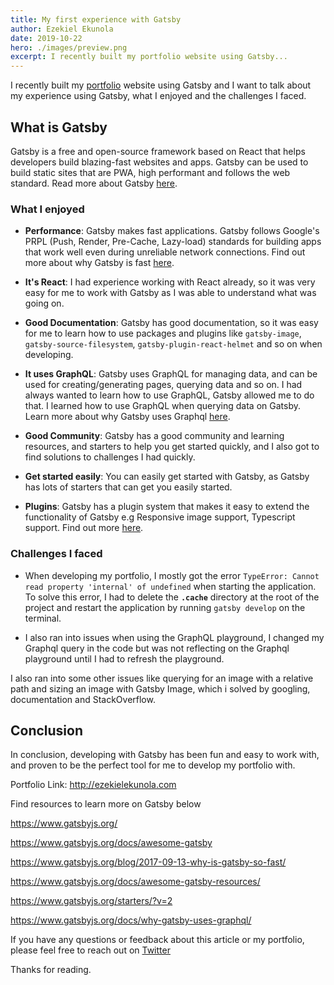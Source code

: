 ```yaml
---
title: My first experience with Gatsby
author: Ezekiel Ekunola
date: 2019-10-22
hero: ./images/preview.png
excerpt: I recently built my portfolio website using Gatsby...
---
```


I recently built my [portfolio](https://ezekielekunola.com) website using Gatsby and I want to talk about my experience using Gatsby, what I enjoyed and the challenges I faced.

## **What is Gatsby**

Gatsby is a free and open-source framework based on React that helps developers build blazing-fast websites and apps. Gatsby can be used to build static sites that are PWA, high performant and follows the web standard. Read more about Gatsby [here](https://www.gatsbyjs.org).

### **What I enjoyed**

- **Performance**: Gatsby makes fast applications. Gatsby follows Google's PRPL (Push, Render, Pre-Cache, Lazy-load) standards for building apps that work well even during unreliable network connections. Find out more about why Gatsby is fast [here](https://www.gatsbyjs.org/blog/2017-09-13-why-is-gatsby-so-fast/).

- **It's React**: I had experience working with React already, so it was very easy for me to work with Gatsby as I was able to understand what was going on.

- **Good Documentation**: Gatsby has good documentation, so it was easy for me to learn how to use packages and plugins like `gatsby-image`, `gatsby-source-filesystem`, `gatsby-plugin-react-helmet` and so on when developing.

- **It uses GraphQL**: Gatsby uses GraphQL for managing data, and can be used for creating/generating pages, querying data and so on. I had always wanted to learn how to use GraphQL, Gatsby allowed me to do that. I learned how to use GraphQL when querying data on Gatsby. Learn more about why Gatsby uses Graphql [here](https://www.gatsbyjs.org/docs/why-gatsby-uses-graphql).

* **Good Community**: Gatsby has a good community and learning resources, and starters to help you get started quickly, and I also got to find solutions to challenges I had quickly.

- **Get started easily**: You can easily get started with Gatsby, as Gatsby has lots of starters that can get you easily started.

- **Plugins**: Gatsby has a plugin system that makes it easy to extend the functionality of Gatsby e.g Responsive image support, Typescript support. Find out more [here](https://www.gatsbyjs.org/plugins).
### **Challenges I faced**

- When developing my portfolio, I mostly got the error `TypeError: Cannot read property 'internal' of undefined` when starting the application. To solve this error, I had to delete the **`.cache`** directory at the root of the project and restart the application by running `gatsby develop` on the terminal.


- I also ran into issues when using the GraphQL playground, I changed my Graphql query in the code but was not reflecting on the Graphql playground until I had to refresh the playground.

I also ran into some other issues like querying for an image with a relative path and sizing an image with Gatsby Image, which i solved by googling, documentation and StackOverflow.


## **Conclusion**

In conclusion, developing with Gatsby has been fun and easy to work with, and proven to be the perfect tool for me to develop my portfolio with.

Portfolio Link: http://ezekielekunola.com

Find resources to learn more on Gatsby below

https://www.gatsbyjs.org/

https://www.gatsbyjs.org/docs/awesome-gatsby

https://www.gatsbyjs.org/blog/2017-09-13-why-is-gatsby-so-fast/

https://www.gatsbyjs.org/docs/awesome-gatsby-resources/

https://www.gatsbyjs.org/starters/?v=2

https://www.gatsbyjs.org/docs/why-gatsby-uses-graphql/

If you have any questions or feedback about this article or my portfolio, please feel free to reach out on [Twitter](https://twitter.com/easybuoy)

Thanks for reading.
